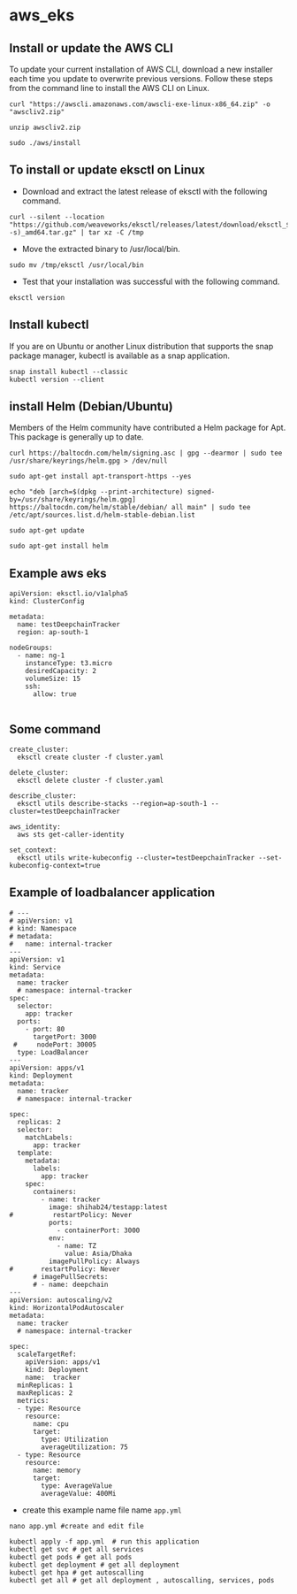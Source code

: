# aws_eks
## Install or update the AWS CLI
To update your current installation of AWS CLI, download a new installer each time you update to overwrite previous versions. Follow these steps from the command line to install the AWS CLI on Linux.
```
curl "https://awscli.amazonaws.com/awscli-exe-linux-x86_64.zip" -o "awscliv2.zip"
```
```
unzip awscliv2.zip
```
```
sudo ./aws/install
```

## To install or update eksctl on Linux

* Download and extract the latest release of eksctl with the following command.
```
curl --silent --location "https://github.com/weaveworks/eksctl/releases/latest/download/eksctl_$(uname -s)_amd64.tar.gz" | tar xz -C /tmp
````
* Move the extracted binary to /usr/local/bin.
 ```
sudo mv /tmp/eksctl /usr/local/bin
```
* Test that your installation was successful with the following command.
```
eksctl version
````

## Install kubectl

If you are on Ubuntu or another Linux distribution that supports the snap package manager, kubectl is available as a snap application.
```
snap install kubectl --classic
kubectl version --client
```


## install Helm (Debian/Ubuntu)
Members of the Helm community have contributed a Helm package for Apt. This package is generally up to date.
```
curl https://baltocdn.com/helm/signing.asc | gpg --dearmor | sudo tee /usr/share/keyrings/helm.gpg > /dev/null
```
```
sudo apt-get install apt-transport-https --yes
```
```
echo "deb [arch=$(dpkg --print-architecture) signed-by=/usr/share/keyrings/helm.gpg] https://baltocdn.com/helm/stable/debian/ all main" | sudo tee /etc/apt/sources.list.d/helm-stable-debian.list
```
```
sudo apt-get update
```
```
sudo apt-get install helm
```
## Example aws eks

```
apiVersion: eksctl.io/v1alpha5
kind: ClusterConfig

metadata:
  name: testDeepchainTracker
  region: ap-south-1

nodeGroups:
  - name: ng-1
    instanceType: t3.micro
    desiredCapacity: 2
    volumeSize: 15
    ssh:
      allow: true
      
  ```
  ## Some command
  ```
 create_cluster:
	eksctl create cluster -f cluster.yaml

delete_cluster:
	eksctl delete cluster -f cluster.yaml

describe_cluster:
	eksctl utils describe-stacks --region=ap-south-1 --cluster=testDeepchainTracker

aws_identity:
	aws sts get-caller-identity

set_context:
	eksctl utils write-kubeconfig --cluster=testDeepchainTracker --set-kubeconfig-context=true
```
## Example of loadbalancer application
```
# ---
# apiVersion: v1
# kind: Namespace
# metadata:
#   name: internal-tracker
---
apiVersion: v1
kind: Service
metadata:
  name: tracker
  # namespace: internal-tracker
spec:
  selector:
    app: tracker
  ports:
    - port: 80
      targetPort: 3000
 #     nodePort: 30005
  type: LoadBalancer
---
apiVersion: apps/v1
kind: Deployment
metadata:
  name: tracker
  # namespace: internal-tracker

spec:
  replicas: 2
  selector:
    matchLabels:
      app: tracker
  template:
    metadata:
      labels:
        app: tracker
    spec:
      containers:
        - name: tracker
          image: shihab24/testapp:latest
#          restartPolicy: Never
          ports:
            - containerPort: 3000
          env:
            - name: TZ
              value: Asia/Dhaka
          imagePullPolicy: Always
#       restartPolicy: Never
      # imagePullSecrets:
      # - name: deepchain
---
apiVersion: autoscaling/v2
kind: HorizontalPodAutoscaler
metadata:
  name: tracker
  # namespace: internal-tracker

spec:
  scaleTargetRef:
    apiVersion: apps/v1
    kind: Deployment
    name:  tracker
  minReplicas: 1
  maxReplicas: 2
  metrics:
  - type: Resource
    resource:
      name: cpu
      target:
        type: Utilization
        averageUtilization: 75
  - type: Resource
    resource:
      name: memory
      target:
        type: AverageValue
        averageValue: 400Mi
```
* create this example name file name ``` app.yml ``` 

``` nano app.yml #create and edit file ```

``` 
kubectl apply -f app.yml  # run this application 
kubectl get svc # get all services
kubectl get pods # get all pods
kubectl get deployment # get all deployment
kubectl get hpa # get autoscalling
kubectl get all # get all deployment , autoscalling, services, pods
```



